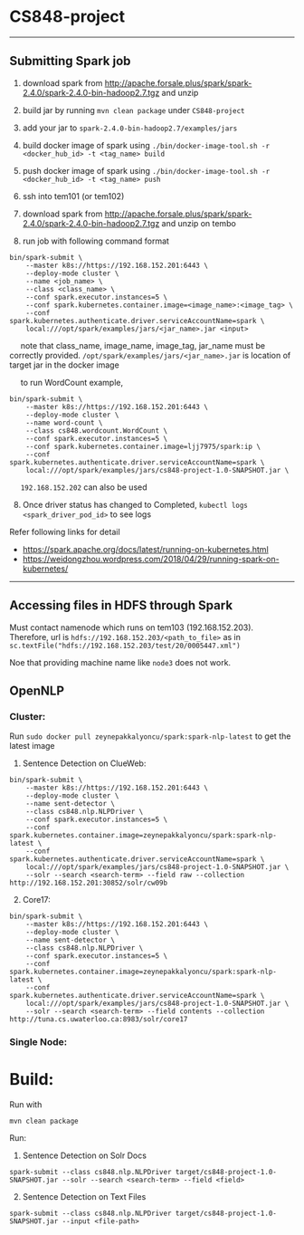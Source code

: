 # CS848-project

---

## Submitting Spark job

1) download spark from http://apache.forsale.plus/spark/spark-2.4.0/spark-2.4.0-bin-hadoop2.7.tgz and unzip

2) build jar by running `mvn clean package` under `CS848-project`

3) add your jar to `spark-2.4.0-bin-hadoop2.7/examples/jars`

4) build docker image of spark using `./bin/docker-image-tool.sh -r <docker_hub_id> -t <tag_name> build`

5) push docker image of spark using `./bin/docker-image-tool.sh -r <docker_hub_id> -t <tag_name> push`

6) ssh into tem101 (or tem102)

7) download spark from http://apache.forsale.plus/spark/spark-2.4.0/spark-2.4.0-bin-hadoop2.7.tgz and unzip on tembo

8) run job with following command format
```
bin/spark-submit \
    --master k8s://https://192.168.152.201:6443 \
    --deploy-mode cluster \
    --name <job_name> \
    --class <class_name> \
    --conf spark.executor.instances=5 \
    --conf spark.kubernetes.container.image=<image_name>:<image_tag> \
    --conf spark.kubernetes.authenticate.driver.serviceAccountName=spark \
    local:///opt/spark/examples/jars/<jar_name>.jar <input>
```
&nbsp;&nbsp;&nbsp;&nbsp; note that class_name, image_name, image_tag, jar_name must be correctly provided. `/opt/spark/examples/jars/<jar_name>.jar` is location of target jar in the docker image

&nbsp;&nbsp;&nbsp;&nbsp; to run WordCount example,
```
bin/spark-submit \
    --master k8s://https://192.168.152.201:6443 \
    --deploy-mode cluster \
    --name word-count \
    --class cs848.wordcount.WordCount \
    --conf spark.executor.instances=5 \
    --conf spark.kubernetes.container.image=ljj7975/spark:ip \
    --conf spark.kubernetes.authenticate.driver.serviceAccountName=spark \
    local:///opt/spark/examples/jars/cs848-project-1.0-SNAPSHOT.jar \
```

&nbsp;&nbsp;&nbsp;&nbsp; `192.168.152.202` can also be used

8) Once driver status has changed to Completed, `kubectl logs <spark_driver_pod_id>` to see logs


Refer following links for detail
- https://spark.apache.org/docs/latest/running-on-kubernetes.html
- https://weidongzhou.wordpress.com/2018/04/29/running-spark-on-kubernetes/

---

## Accessing files in HDFS through Spark

Must contact namenode which runs on tem103 (192.168.152.203).
Therefore, url is `hdfs://192.168.152.203/<path_to_file>` as in `sc.textFile("hdfs://192.168.152.203/test/20/0005447.xml")`

Noe that providing machine name like `node3` does not work.


## OpenNLP

### Cluster:

Run ```sudo docker pull zeynepakkalyoncu/spark:spark-nlp-latest``` to get the latest image

1. Sentence Detection on ClueWeb:

```
bin/spark-submit \
    --master k8s://https://192.168.152.201:6443 \
    --deploy-mode cluster \
    --name sent-detector \
    --class cs848.nlp.NLPDriver \
    --conf spark.executor.instances=5 \
    --conf spark.kubernetes.container.image=zeynepakkalyoncu/spark:spark-nlp-latest \
    --conf spark.kubernetes.authenticate.driver.serviceAccountName=spark \
    local:///opt/spark/examples/jars/cs848-project-1.0-SNAPSHOT.jar \
    --solr --search <search-term> --field raw --collection http://192.168.152.201:30852/solr/cw09b
```

2. Core17:

```
bin/spark-submit \
    --master k8s://https://192.168.152.201:6443 \
    --deploy-mode cluster \
    --name sent-detector \
    --class cs848.nlp.NLPDriver \
    --conf spark.executor.instances=5 \
    --conf spark.kubernetes.container.image=zeynepakkalyoncu/spark:spark-nlp-latest \
    --conf spark.kubernetes.authenticate.driver.serviceAccountName=spark \
    local:///opt/spark/examples/jars/cs848-project-1.0-SNAPSHOT.jar \
    --solr --search <search-term> --field contents --collection http://tuna.cs.uwaterloo.ca:8983/solr/core17
```

### Single Node:

Build: 
=======
Run with

```
mvn clean package
```

Run:

1) Sentence Detection on Solr Docs

```
spark-submit --class cs848.nlp.NLPDriver target/cs848-project-1.0-SNAPSHOT.jar --solr --search <search-term> --field <field>
```

2) Sentence Detection on Text Files

```
spark-submit --class cs848.nlp.NLPDriver target/cs848-project-1.0-SNAPSHOT.jar --input <file-path>
```
